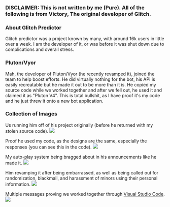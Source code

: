### DISCLAIMER: This is not written by me (Pure). All of the following is from Victory, The original developer of Glitch.

### About Glitch Predictor
Glitch predictor was a project known by many, with around 16k users in little over a week. I am the developer of it, or was before it was shut down due to complications and overall stress.

### Pluton/Vyor
Mah, the developer of Pluton/Vyor (he recently revamped it), joined the team to help boost efforts. He did virtually nothing for the bot, his API is easily recreatable but he made it out to be more than it is. He copied my source code while we worked together and after we fell out, he used it and claimed it as "Pluton V4". This is total bullshit, as I have proof it's my code and he just threw it onto a new bot application.

### Collection of Images
Us running him off of his project originally (before he returned with my stolen source code).
![](https://user-images.githubusercontent.com/76060406/190830353-e62124ab-366b-41dd-af68-9e5d76bad268.png)

Proof he used my code, as the designs are the same, especially the responses (you can see this in the code).
![](https://user-images.githubusercontent.com/76060406/190830399-d87e2c41-c44c-4532-93fa-1ff508c1c0f8.png)

My auto-play system being bragged about in his announcements like he made it.
![](https://user-images.githubusercontent.com/76060406/190830430-0017b70d-ccd4-426e-99fd-586da9279deb.png)

Him revamping it after being embarrassed, as well as being called out for randomization, blackmail, and harassment of minors using their personal information.
![](https://user-images.githubusercontent.com/76060406/190830308-7c274f6c-c81f-4bb3-8a4c-7b475ee04e16.png)

Multiple messages proving we worked together through [Visual Studio Code](https://code.visualstudio.com).
![](https://user-images.githubusercontent.com/76060406/190830676-eeed88b8-342d-4491-b1e2-cba27fbeff60.png)
